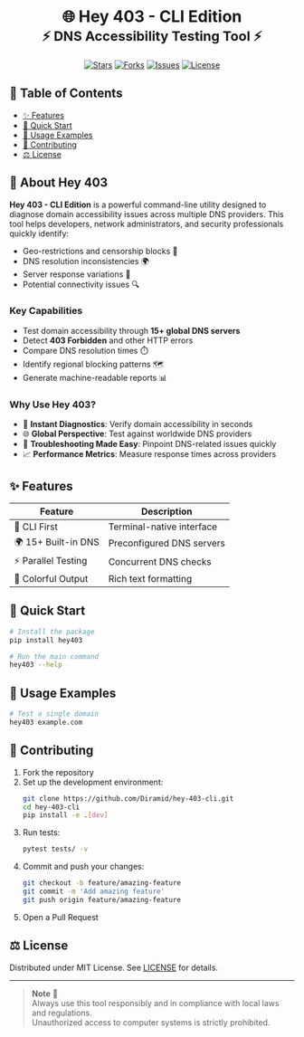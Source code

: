 <h1 align="center">
  🌐 Hey 403 - CLI Edition
  <br>
  <sub>⚡ DNS Accessibility Testing Tool ⚡</sub>
</h1>

<div align="center">

[![Stars](https://img.shields.io/github/stars/Diramid/hey-403-cli?logo=starship&color=gold)](https://github.com/Diramid/hey403/stargazers)
[![Forks](https://img.shields.io/github/forks/Diramid/hey-403-cli?logo=git&color=9cf)](https://github.com/Diramid/hey403/forks)
[![Issues](https://img.shields.io/github/issues/Diramid/hey-403-cli?logo=openbugbounty&color=red)](https://github.com/Diramid/hey403/issues)
[![License](https://img.shields.io/github/license/Diramid/hey-403-cli?logo=open-source-initiative&color=green)](https://github.com/Diramid/hey403/blob/main/LICENSE)

</div>

## 📖 Table of Contents
- [✨ Features](#-features)
- [🚀 Quick Start](#-quick-start)
- [🔧 Usage Examples](#-usage-examples)
- [🤝 Contributing](#-contributing)
- [⚖️ License](#️-license)

## 🌟 About Hey 403
**Hey 403 - CLI Edition** is a powerful command-line utility designed to diagnose domain accessibility issues across multiple DNS providers. This tool helps developers, network administrators, and security professionals quickly identify:

- Geo-restrictions and censorship blocks 🚫
- DNS resolution inconsistencies 🌍
- Server response variations 🔄
- Potential connectivity issues 🔍

### Key Capabilities
- Test domain accessibility through **15+ global DNS servers**
- Detect **403 Forbidden** and other HTTP errors
- Compare DNS resolution times ⏱️
- Identify regional blocking patterns 🗺️
- Generate machine-readable reports 📊

### Why Use Hey 403?
- 🚦 **Instant Diagnostics**: Verify domain accessibility in seconds
- 🌐 **Global Perspective**: Test against worldwide DNS providers
- 🔧 **Troubleshooting Made Easy**: Pinpoint DNS-related issues quickly
- 📈 **Performance Metrics**: Measure response times across providers

## ✨ Features
| **Feature**         | **Description**                          |
|----------------------|------------------------------------------|
| 🚪 CLI First        | Terminal-native interface                |
| 🌍 15+ Built-in DNS | Preconfigured DNS servers                |
| ⚡ Parallel Testing  | Concurrent DNS checks                    |
| 🎨 Colorful Output  | Rich text formatting                     |

## 🚀 Quick Start
```bash
# Install the package
pip install hey403

# Run the main command
hey403 --help
```

## 🔧 Usage Examples
```bash
# Test a single domain
hey403 example.com

```
## 🤝 Contributing
1. Fork the repository
2. Set up the development environment:
   ```bash
   git clone https://github.com/Diramid/hey-403-cli.git
   cd hey-403-cli
   pip install -e .[dev]
   ```
3. Run tests:
   ```bash
   pytest tests/ -v
   ```
4. Commit and push your changes:
   ```bash
   git checkout -b feature/amazing-feature
   git commit -m 'Add amazing feature'
   git push origin feature/amazing-feature
   ```
5. Open a Pull Request

## ⚖️ License
Distributed under MIT License. See [LICENSE](https://github.com/Diramid/hey403/blob/main/LICENSE) for details.

---

> **Note** 📢  
> Always use this tool responsibly and in compliance with local laws and regulations.  
> Unauthorized access to computer systems is strictly prohibited.
